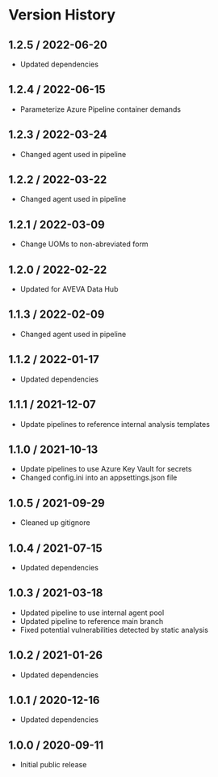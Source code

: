 # Version History

## 1.2.5 / 2022-06-20

- Updated dependencies

## 1.2.4 / 2022-06-15

- Parameterize Azure Pipeline container demands

## 1.2.3 / 2022-03-24

- Changed agent used in pipeline

## 1.2.2 / 2022-03-22

- Changed agent used in pipeline

## 1.2.1 / 2022-03-09

- Change UOMs to non-abreviated form

## 1.2.0 / 2022-02-22

- Updated for AVEVA Data Hub

## 1.1.3 / 2022-02-09

- Changed agent used in pipeline

## 1.1.2 / 2022-01-17

- Updated dependencies

## 1.1.1 / 2021-12-07

- Update pipelines to reference internal analysis templates

## 1.1.0 / 2021-10-13

- Update pipelines to use Azure Key Vault for secrets
- Changed config.ini into an appsettings.json file

## 1.0.5 / 2021-09-29

- Cleaned up gitignore

## 1.0.4 / 2021-07-15

- Updated dependencies

## 1.0.3 / 2021-03-18

- Updated pipeline to use internal agent pool
- Updated pipeline to reference main branch
- Fixed potential vulnerabilities detected by static analysis

## 1.0.2 / 2021-01-26

- Updated dependencies

## 1.0.1 / 2020-12-16

- Updated dependencies

## 1.0.0 / 2020-09-11

- Initial public release
